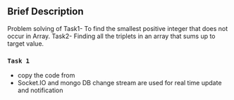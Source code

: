 
## Brief Description
Problem solving of 
Task1- To find the smallest positive integer that does not occur in Array.
Task2- Finding all the triplets in an array that sums up to target value.

### `Task 1`
  - copy the code from  
  - Socket.IO and mongo DB change stream are used for  real time update and notification

